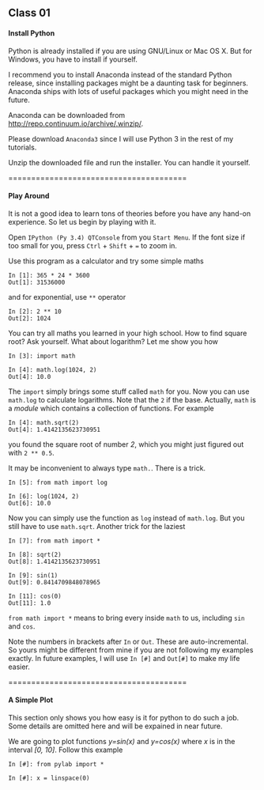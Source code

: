 
Class 01
--------

#### Install Python ####

Python is already installed if you are using GNU/Linux or Mac OS X. But for
Windows, you have to install if yourself. 

I recommend you to install Anaconda instead of the standard Python release,
since installing packages might be a daunting task for beginners. Anaconda ships
with lots of useful packages which you might need in the future.

Anaconda can be downloaded from <http://repo.continuum.io/archive/.winzip/>.

Please download `Anaconda3` since I will use Python 3 in the rest of my
tutorials.

Unzip the downloaded file and run the installer. You can handle it yourself.


=======================================

#### Play Around ####

It is not a good idea to learn tons of theories before you have any hand-on
experience. So let us begin by playing with it.

Open `IPython (Py 3.4) QTConsole` from you `Start Menu`. If the font size if too
small for you, press `Ctrl` + `Shift` + `=` to zoom in.

Use this program as a calculator and try some simple maths

    In [1]: 365 * 24 * 3600
    Out[1]: 31536000

and for exponential, use `**` operator

    In [2]: 2 ** 10
    Out[2]: 1024

You can try all maths you learned in your high school. How to find square root?
Ask yourself. What about logarithm? Let me show you how

    In [3]: import math

    In [4]: math.log(1024, 2)
    Out[4]: 10.0

The `import` simply brings some stuff called `math` for you. Now you can use
`math.log` to calculate logarithms. Note that the `2` if the base. Actually,
`math` is a *module* which contains a collection of functions. For example

    In [4]: math.sqrt(2)
    Out[4]: 1.4142135623730951

 you found the square root of number *2*, which you might just figured out with
 `2 ** 0.5`. 

 It may be inconvenient to always type `math.`. There is a trick.

    In [5]: from math import log

    In [6]: log(1024, 2)
    Out[6]: 10.0

Now you can simply use the function as `log` instead of `math.log`. But you
still have to use `math.sqrt`. Another trick for the laziest

    In [7]: from math import *

    In [8]: sqrt(2)
    Out[8]: 1.4142135623730951

    In [9]: sin(1)
    Out[9]: 0.8414709848078965

    In [11]: cos(0)
    Out[11]: 1.0
 
`from math import *` means to bring every inside `math` to us, including `sin`
and `cos`.

Note the numbers in brackets after `In` or `Out`. These are auto-incremental. So
yours might be different from mine if you are not following my examples exactly.
In future examples, I will use `In [#]` and `Out[#]` to make my life easier.

=======================================

#### A Simple Plot ####

This section only shows you how easy is it for python to do such a job. Some
details are omitted here and will be expained in near future.

We are going to plot functions *y=sin(x)* and *y=cos(x)* where *x* is in the
interval *[0, 10]*. Follow this example

    In [#]: from pylab import *

    In [#]: x = linspace(0)
